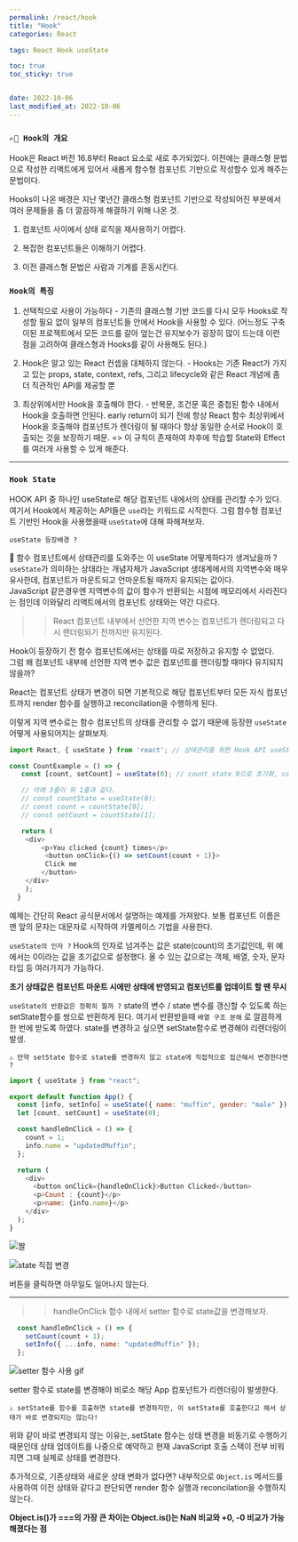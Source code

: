 ```yaml
---
permalink: /react/hook
title: "Hook"
categories: React

tags: React Hook useState

toc: true
toc_sticky: true


date: 2022-10-06
last_modified_at: 2022-10-06
---
```


### `✍🏻 Hook의 개요`

Hook은 React 버전 16.8부터 React 요소로 새로 추가되었다. 이전에는 클래스형 문법으로 작성한 리액트에게 있어서 새롭게 함수형 컴포넌트 기반으로 작성할수 있게 해주는 문법이다.  

Hooks이 나온 배경은 지난 몇년간 클래스형 컴포넌트 기반으로 작성되어진 부분에서 여러 문제들을 좀 더 깔끔하게 해결하기 위해 나온 것.

1. 컴포넌트 사이에서 상태 로직을 재사용하기 어렵다.

2. 복잡한 컴포넌트들은 이해하기 어렵다.

3. 이전 클래스형 문법은 사람과 기계를 혼동시킨다.

### `Hook의 특징`

1. 선택적으로 사용이 가능하다 - 기존의 클래스형 기반 코드를 다시 모두 Hooks로 작성할 필요 없이 일부의 컴포넌트들 안에서 Hook을 사용할 수 있다. (어느정도 구축이된 프로젝트에서 모든 코드를 갈아 엎는건 유지보수가 굉장히 많이 드는데 이런 점을 고려하여 클래스형과 Hooks를 같이 사용해도 된다.)

2. Hook은 알고 있는 React 컨셉을 대체하지 않는다. - Hooks는 기존 React가 가지고 있는 props, state, context, refs, 그리고 lifecycle와 같은 React 개념에 좀 더 직관적인 API를 제공할 뿐

3. 최상위에서만 Hook을 호출해야 한다. - 반복문, 조건문 혹은 중첩된 함수 내에서 Hook을 호출하면 안된다. early return이 되기 전에 항상 React 함수 최상위에서 Hook을 호출해야 컴포넌트가 렌더링이 될 때마다 항상 동일한 순서로 Hook이 호출되는 것을 보장하기 때문. => 이 규칙이 존재하여 차후에 학습할 State와 Effect를 여러개 사용할 수 있게 해준다.

---

### `Hook State`

HOOK API 중 하나인 useState로 해당 컴포넌트 내에서의 상태를 관리할 수가 있다. 여기서 Hook에서 제공하는 API들은 `use`라는 키워드로 시작한다. 그럼 함수형 컴포넌트 기반인 Hook을 사용했을때 `useState`에 대해 파헤쳐보자.

`useState 등장배경 ?`  

🤔 함수 컴포넌트에서 상태관리를 도와주는 이 useState 어떻게하다가 생겨났을까 ?  
`useState`가 의미하는 상태라는 개념자체가 JavaScript 생태계에서의 지역변수와 매우 유사한데, 컴포넌트가 마운트되고 언마운트될 때까지 유지되는 값이다.  
JavaScript 같은경우엔 지역변수의 값이 함수가 반환되는 시점에 메모리에서 사라진다는 점인데 이와달리 리액트에서의 컴포넌트 상태와는 약간 다르다.  

>> React 컴포넌트 내부에서 선언한 지역 변수는 컴포넌트가 렌더링되고 다시 렌더링되기 전까지만 유지된다.  

Hook이 등장하기 전 함수 컴포넌트에서는 상태를 따로 저장하고 유지할 수 없었다.  
그럼 왜 컴포넌트 내부에 선언한 지역 변수 값은 컴포넌트를 렌더링할 때마다 유지되지 않을까?  

React는 컴포넌트 상태가 변경이 되면 기본적으로 해당 컴포넌트부터 모든 자식 컴포넌트까지 render 함수를 실행하고 reconcilation을 수행하게 된다.  

이렇게 지역 변수로는 함수 컴포넌트의 상태를 관리할 수 없기 때문에 등장한 `useState` 어떻게 사용되어지는 살펴보자.

```javascript
import React, { useState } from 'react'; // 상태관리를 위한 Hook API useState 임포트

const CountExample = () => {
   const [count, setCount] = useState(0); // count state 0으로 초기화, count를 변경하고 싶으면 setCount 함수 사용

   // 아래 3줄이 위 1줄과 같다.
   // const countState = useState(0);
   // const count = countState[0];
   // const setCount = countState[1];

   return (
    <div>
        <p>You clicked {count} times</p>
         <button onClick={() => setCount(count + 1)}> 
         Click me
        </button>
    </div>
    );
  }
```

예제는 간단히 React 공식문서에서 설명하는 예제를 가져왔다. 보통 컴포넌트 이름은 맨 앞의 문자는 대문자로 시작하여 카멜케이스 기법을 사용한다.

`useState의 인자 ?` Hook의 인자로 넘겨주는 값은 state(count)의 초기값인데, 위 예에서는 0이라는 값을 초기값으로 설정했다. 올 수 있는 값으로는 객체, 배열, 숫자, 문자타입 등 여러가지가 가능하다.  

**초기 상태값은 컴포넌트 마운트 시에만 상태에 반영되고 컴포넌트를 업데이트 할 땐 무시**

`useState의 반환값은 정확히 뭘까 ?` state의 변수 / state 변수를 갱신할 수 있도록 하는 setState함수를 쌍으로 반환하게 된다. 여기서 반환받을때 `배열 구조 분해` 로 깔끔하게 한 번에 받도록 하였다. state를 변경하고 싶으면 setState함수로 변경해야 리렌더링이 발생.  

`⚠️ 만약 setState 함수로 state를 변경하지 않고 state에 직접적으로 접근해서 변경한다면 ? `

```javascript
import { useState } from "react";

export default function App() {
  const [info, setInfo] = useState({ name: "muffin", gender: "male" });
  let [count, setCount] = useState(0);

  const handleOnClick = () => {
    count = 1;
    info.name = "updatedMuffin";
  };

  return (
    <div>
      <button onClick={handleOnClick}>Button Clicked</button>
      <p>Count : {count}</p>
      <p>name: {info.name}</p>
    </div>
  );
}

```

![짤](https://user-images.githubusercontent.com/45479309/194231429-ca157d89-215a-4079-b6cf-8d84a15c9c8c.png)

![state 직접 변경](https://user-images.githubusercontent.com/45479309/194231492-3d7a918b-132c-4d91-81ad-bb76814d6206.png)

버튼을 클릭하면 아무일도 일어나지 않는다.

---

>> handleOnClick 함수 내에서 setter 함수로 state값을 변경해보자.

```javascript
  const handleOnClick = () => {
    setCount(count + 1);
    setInfo({ ...info, name: "updatedMuffin" });
  };
```

![setter 함수 사용 gif](https://user-images.githubusercontent.com/45479309/194231507-85dd5761-572a-43b0-b095-fc44017b8c46.gif)

setter 함수로 state를 변경해야 비로소 해당 App 컴포넌트가 리렌더링이 발생한다.

`⚠️ setState를 함수를 호출하면 state를 변경하지만, 이 setState를 호출한다고 해서 상태가 바로 변경되지는 않는다!`

위와 같이 바로 변경되지 않는 이유는, setState 함수는 상태 변경을 비동기로 수행하기 때문인데 상태 업데이트를 나중으로 예약하고 현재 JavaScript 호출 스택이 전부 비워지면 그때 실제로 상태를 변경한다.  

추가적으로, 기존상태와 새로운 상태 변화가 없다면? 내부적으로 `Object.is` 메서드를 사용하여 이전 상태와 같다고 판단되면 render 함수 실행과 reconcilation을 수행하지 않는다.  

**Object.is()가 ===의 가장 큰 차이는 Object.is()는 NaN 비교와 +0, -0 비교가 가능해졌다는 점**

